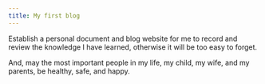 ```yaml
---
title: My first blog
---
```


Establish a personal document and blog website for me to record and review the knowledge I have learned, otherwise it will be too easy to forget.

<!-- truncate -->

And, may the most important people in my life, my child, my wife, and my parents, be healthy, safe, and happy.
